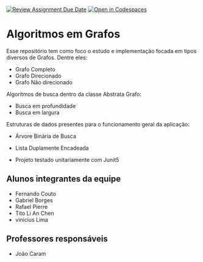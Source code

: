 [![Review Assignment Due Date](https://classroom.github.com/assets/deadline-readme-button-8d59dc4de5201274e310e4c54b9627a8934c3b88527886e3b421487c677d23eb.svg)](https://classroom.github.com/a/_jy02Gvr)
[![Open in Codespaces](https://classroom.github.com/assets/launch-codespace-f4981d0f882b2a3f0472912d15f9806d57e124e0fc890972558857b51b24a6f9.svg)](https://classroom.github.com/open-in-codespaces?assignment_repo_id=10598215)
# Algoritmos em Grafos
Esse repositório tem como foco o estudo e implementação focada em tipos diversos de Grafos. Dentre eles:
- Grafo Completo
- Grafo Direcionado
- Grafo Não direcionado

Algoritmos de busca dentro da classe Abstrata Grafo:
- Busca em profundidade
- Busca em largura

Estruturas de dados presentes para o funcionamento geral da aplicação:
- Árvore Binária de Busca <ABB>
- Lista Duplamente Encadeada <List>

- Projeto testado unitariamente com Junit5

## Alunos integrantes da equipe

* Fernando Couto
* Gabriel Borges
* Rafael Pierre
* Tito Li An Chen
* vinicius Lima

## Professores responsáveis

* João Caram

